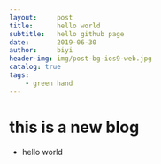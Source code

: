 ```yaml
---
layout:     post
title:      hello world
subtitle:   hello github page
date:       2019-06-30
author:     biyi
header-img: img/post-bg-ios9-web.jpg
catalog: true
tags:
    - green hand
---
```

# this is a new blog
- hello world
